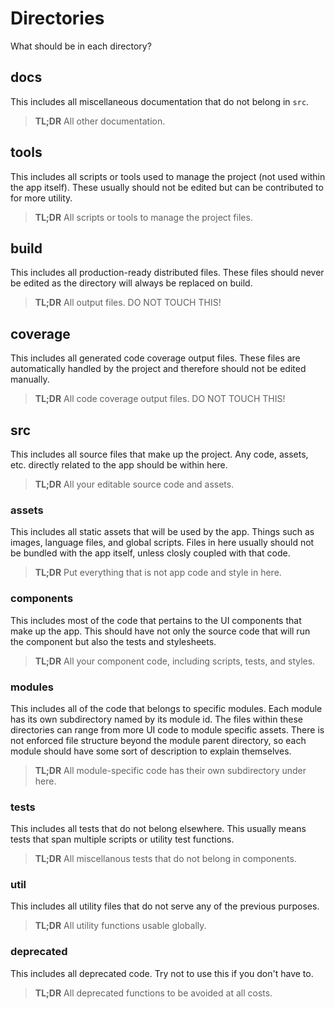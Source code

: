 # Directories
What should be in each directory?

## docs
This includes all miscellaneous documentation that do not belong in `src`.

> **TL;DR** All other documentation.

## tools
This includes all scripts or tools used to manage the project (not used within the app itself). These usually should not be edited but can be contributed to for more utility.

> **TL;DR** All scripts or tools to manage the project files.

## build
This includes all production-ready distributed files. These files should never be edited as the directory will always be replaced on build.

> **TL;DR** All output files. DO NOT TOUCH THIS!

## coverage
This includes all generated code coverage output files. These files are automatically handled by the project and therefore should not be edited manually.

> **TL;DR** All code coverage output files. DO NOT TOUCH THIS!

## src
This includes all source files that make up the project. Any code, assets, etc. directly related to the app should be within here.

> **TL;DR** All your editable source code and assets.

### assets
This includes all static assets that will be used by the app. Things such as images, language files, and global scripts. Files in here usually should not be bundled with the app itself, unless closly coupled with that code.

> **TL;DR** Put everything that is not app code and style in here.

### components
This includes most of the code that pertains to the UI components that make up the app. This should have not only the source code that will run the component but also the tests and stylesheets.

> **TL;DR** All your component code, including scripts, tests, and styles.

### modules
This includes all of the code that belongs to specific modules. Each module has its own subdirectory named by its module id. The files within these directories can range from more UI code to module specific assets. There is not enforced file structure beyond the module parent directory, so each module should have some sort of description to explain themselves.

> **TL;DR** All module-specific code has their own subdirectory under here.

### tests
This includes all tests that do not belong elsewhere. This usually means tests that span multiple scripts or utility test functions.

> **TL;DR** All miscellanous tests that do not belong in components.

### util
This includes all utility files that do not serve any of the previous purposes.

> **TL;DR** All utility functions usable globally.

### deprecated
This includes all deprecated code. Try not to use this if you don't have to.

> **TL;DR** All deprecated functions to be avoided at all costs.
